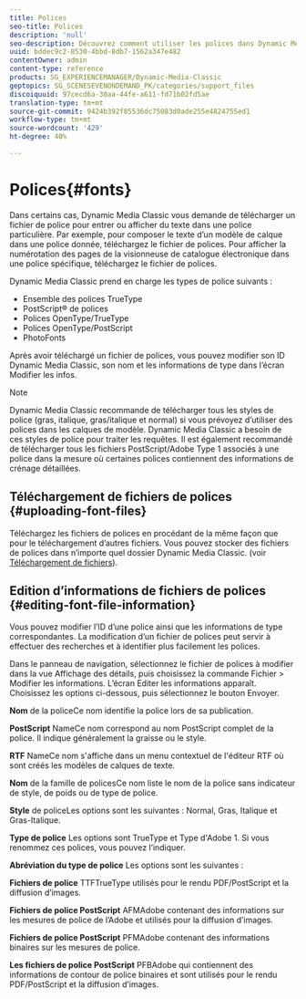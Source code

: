 ```yaml
---
title: Polices
seo-title: Polices
description: 'null'
seo-description: Découvrez comment utiliser les polices dans Dynamic Media Classic.
uuid: bddec9c2-8530-4bbd-8db7-1562a347e482
contentOwner: admin
content-type: reference
products: SG_EXPERIENCEMANAGER/Dynamic-Media-Classic
geptopics: SG_SCENESEVENONDEMAND_PK/categories/support_files
discoiquuid: 97cecd6a-30aa-44fe-a611-fd71b02fd5ae
translation-type: tm+mt
source-git-commit: 9424b392f85536dc75083d0ade255e4824755ed1
workflow-type: tm+mt
source-wordcount: '429'
ht-degree: 40%

---
```



# Polices{#fonts}

Dans certains cas, Dynamic Media Classic vous demande de télécharger un fichier de police pour entrer ou afficher du texte dans une police particulière. Par exemple, pour composer le texte d’un modèle de calque dans une police donnée, téléchargez le fichier de polices. Pour afficher la numérotation des pages de la visionneuse de catalogue électronique dans une police spécifique, téléchargez le fichier de polices.

Dynamic Media Classic prend en charge les types de police suivants :

* Ensemble des polices TrueType
* PostScript® de polices
* Polices OpenType/TrueType
* Polices OpenType/PostScript
* PhotoFonts

Après avoir téléchargé un fichier de polices, vous pouvez modifier son ID Dynamic Media Classic, son nom et les informations de type dans l’écran Modifier les infos.

>[!NOTE]
>
>Dynamic Media Classic recommande de télécharger tous les styles de police (gras, italique, gras/italique et normal) si vous prévoyez d’utiliser des polices dans les calques de modèle. Dynamic Media Classic a besoin de ces styles de police pour traiter les requêtes. Il est également recommandé de télécharger tous les fichiers PostScript/Adobe Type 1 associés à une police dans la mesure où certaines polices contiennent des informations de crénage détaillées.

## Téléchargement de fichiers de polices  {#uploading-font-files}

Téléchargez les fichiers de polices en procédant de la même façon que pour le téléchargement d’autres fichiers. Vous pouvez stocker des fichiers de polices dans n’importe quel dossier Dynamic Media Classic. (voir [Téléchargement de fichiers](uploading-files.md#uploading_your_files)).

## Edition d’informations de fichiers de polices  {#editing-font-file-information}

Vous pouvez modifier l’ID d’une police ainsi que les informations de type correspondantes. La modification d’un fichier de polices peut servir à effectuer des recherches et à identifier plus facilement les polices.

Dans le panneau de navigation, sélectionnez le fichier de polices à modifier dans la vue Affichage des détails, puis choisissez la commande Fichier > Modifier les informations. L’écran Editer les informations apparaît. Choisissez les options ci-dessous, puis sélectionnez le bouton Envoyer.

**Nom** de la policeCe nom identifie la police lors de sa publication.

**PostScript** NameCe nom correspond au nom PostScript complet de la police. Il indique généralement la graisse ou le style.

**RTF** NameCe nom s&#39;affiche dans un menu contextuel de l&#39;éditeur RTF où sont créés les modèles de calques de texte.

**Nom** de la famille de policesCe nom liste le nom de la police sans indicateur de style, de poids ou de type de police.

**Style** de policeLes options sont les suivantes : Normal, Gras, Italique et Gras-Italique.

**Type de police** Les options sont TrueType et Type d&#39;Adobe 1. Si vous renommez ces polices, vous pouvez l’indiquer.

**Abréviation du type de police** Les options sont les suivantes :

**Fichiers de police** TTFTrueType utilisés pour le rendu PDF/PostScript et la diffusion d’images.

**Fichiers de police PostScript** AFMAdobe contenant des informations sur les mesures de police de l’Adobe et utilisés pour la diffusion d’images.

**Fichiers de police PostScript** PFMAdobe contenant des informations binaires sur les mesures de police.

**Les fichiers de police PostScript** PFBAdobe qui contiennent des informations de contour de police binaires et sont utilisés pour le rendu PDF/PostScript et la diffusion d’images.

